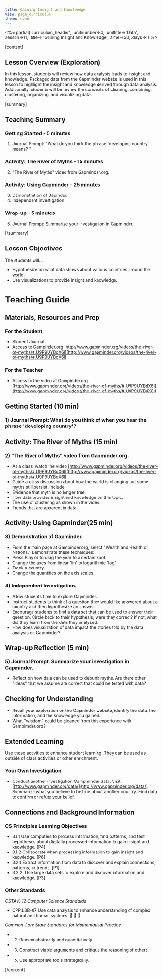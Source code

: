 ```yaml
---
title: Gaining Insight and Knowleedge
view: page_curriculum
theme: none
---
```


<!--
live preview (once saved to dropbox) is at http://staging.letron.vip/curriculum/csp.  don't share this URL!
-->

<%= partial('curriculum_header', :unitnumber=>4, :unittitle=>'Data', :lesson=>11, :title=> 'Gaining Insight and Knowledge', :time=>50, :days=>1) %>

[content]

## Lesson Overview (Exploration)
In this lesson, students will review how data analysis leads to insight and knowledge. Packaged data from the Gapminder website is used in this lesson to highlight the insight and knowledge derived through data analysis. Additionally, students will be review the concepts of cleaning, combining, clustering, organizing, and visualizing data.

[summary]

## Teaching Summary
### **Getting Started** - 5 minutes
1) Journal Prompt:  "What do you think the phrase 'developing country' means? "

### **Activity: The River of Myths** - 15  minutes  
2) "The River of Myths" video from Gapminder.org.

### **Activity: Using Gapminder** - 25  minutes  

3) Demonstration of Gapinder.  
4) Independent investigation.

### **Wrap-up** - 5  minutes 
5) Journal Prompt: Summarize your investigation in Gapminder.  


[/summary]

## Lesson Objectives 
The students will...

- Hypothesize on what data shows about various countries around the world.
- Use visualizations to provide insight and knowledge. 

# Teaching Guide
## Materials, Resources and Prep
### For the Student
- Student Journal
- Access to Gampinder.org [http://www.gapminder.org/videos/the-river-of-myths/#.U9P9UYBdX6I](http://www.gapminder.org/videos/the-river-of-myths/#.U9P9UYBdX6I)

### For the Teacher
- Access to the video at Gampinder.org [http://www.gapminder.org/videos/the-river-of-myths/#.U9P9UYBdX6I](http://www.gapminder.org/videos/the-river-of-myths/#.U9P9UYBdX6I)


## Getting Started (10 min)
### 1) Journal Prompt: What do you think of when you hear the phrase 'developing country'?

## Activity: The River of Myths (15 min)
### 2) "The River of Myths" video from Gapminder.org.

- As a class, watch the video [http://www.gapminder.org/videos/the-river-of-myths/#.U9P9UYBdX6I](http://www.gapminder.org/videos/the-river-of-myths/#.U9P9UYBdX6I)
- Guide a class discussion about how the world is changing but some myths still persist. Include:
 - Evidence that myth is no longer true.
 - How data provides insight and knowledge on this topic.
 - The use of clustering as shown in the video.
 - Trends that are apparent in data.


## Activity: Using Gapminder(25 min)
### 3) Demonstration of Gapminder.
- From the main page at Gampinder.org, select "Wealth and Health of Nations." Demonstrate these techniques:
 - Press Play or to drag the year to a certain spot.
 - Change the axes from linear 'lin' to logarithmic 'log.'
 - Track a country.
 - Change the quantities on the axis scales.

### 4) Independent Investigation.
- Allow students time to explore Gapminder.
- Instruct students to think of a question they would like answered about a country and then hypothesize an answer.
- Encourage students to find a data set that can be used to answer their question. Circle back to their hypothesis; were they correct? If not, what did they learn from the data they analyzed.
- How does visualization of data impact the stories told by the data analysis on Gapminder?

## Wrap-up Reflection (5 min)
### 5) Journal Prompt: Summarize your investigation in Gapminder. 
- Reflect on how data can be used to debunk myths. Are there other "ideas" that we assume are correct that could be tested with data?


## Checking for Understanding
- Recall your exploration on the Gapminder website, identify the data, the information, and the knowledge you gained. 
- What "wisdom"  could be gleaned from this experience with Gampimder.org? 


## Extended Learning 
Use these activities to enhance student learning. They can be used as outside of class activities or other enrichment.

### Your Own Investigation

- Conduct another investigation Gampminder data.  Visit [http://www.gapminder.org/data/](http://www.gapminder.org/data/). Summarize what you believe to be true about another country. Find data to confirm or refute your belief.


## Connections and Background Information
### CS Principles Learning Objectives
- 3.1.1 Use computers to process information, find patterns, and test hypotheses about digitally processed information to gain insight and knowledge. [P4]
- 3.1.2 Collaborate when processing information to gain insight and knowledge. [P6]
- 3.2.1 Extract information from data to discover and explain connections, patterns, or trends. [P1]
- 3.2.2. Use large data sets to explore and discover information and knowledge. [P3]


### Other Standards

*CSTA K-12 Computer Science Standards*

- CPP.L3B-07 Use data analysis to enhance understanding of complex natural and human systems.    

 
*Common Core State Standards for Mathematical Practice*

- 2. Reason abstractly and quantitatively. 
- 3. Construct viable arguments and critique the reasoning of others. 
- 5. Use appropriate tools strategically. 


[/content]
